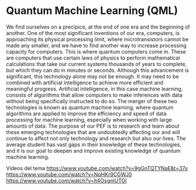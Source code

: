 #  Quantum Machine Learning (QML)
We find ourselves on a precipice, at the end of one era and the beginning of another. One of the most significant inventions of our era, computers, is approaching its physical processing limit, where microtransistors cannot be made any smaller, and we have to find another way to increase processing capacity for computers.
This is where quantum computers come in. These are computers that use certain laws of physics to perform mathematical calculations that take our current systems thousands of years to complete, but which they can do in minutes or seconds.
Although this advancement is significant, this technology alone may not be enough. It may need to be combined with artificial intelligence to achieve more efficient and meaningful progress. Artificial intelligence, in this case machine learning, consists of algorithms that allow computers to make inferences with data without being specifically instructed to do so.
The merger of these two technologies is known as quantum machine learning, where quantum algorithms are applied to improve the efficiency and speed of data processing for machine learning, especially when working with large amounts of data.
The purpose of our PEF is to research and learn about these emerging technologies that are undoubtedly affecting our and will continue to affect not only technology and research but also our lives. The average student has vast gaps in their knowledge of these technologies, and it is our goal to deepen and improve existing knowledge of quantum machine learning.


Videos del tema
https://www.youtube.com/watch?v=9gGnTQTYNaE&t=37s
https://www.youtube.com/watch?v=NqHKr9CGWJ0
https://www.youtube.com/watch?v=lt4OsgmUTGI
